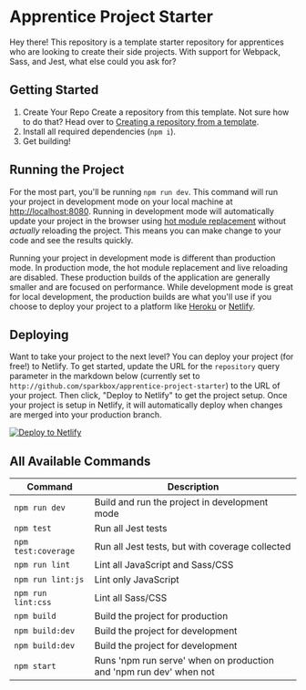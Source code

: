 # Apprentice Project Starter

Hey there! This repository is a template starter repository for apprentices who are looking to create their side projects. With support for Webpack, Sass, and Jest, what else could you ask for?

## Getting Started

1. Create Your Repo
Create a repository from this template. Not sure how to do that? Head over to [Creating a repository from a template][GitHub-RepoFromTemplate].
1. Install all required dependencies (`npm i`).
1. Get building!

## Running the Project

For the most part, you'll be running `npm run dev`. This command will run your project in development mode on your local machine at <http://localhost:8080>. Running in development mode will automatically update your project in the browser using [hot module replacement][Webpack-HotModule] without _actually_ reloading the project. This means you can make change to your code and see the results quickly.

Running your project in development mode is different than production mode. In production mode, the hot module replacement and live reloading are disabled. These production builds of the application are generally smaller and are focused on performance. While development mode is great for local development, the production builds are what you'll use if you choose to deploy your project to a platform like [Heroku][Heroku-About] or [Netlify][Netlify-About].

## Deploying

Want to take your project to the next level? You can deploy your project (for free!) to Netlify. To get started, update the URL for the `repository` query parameter in the markdown below (currently set to `http://github.com/sparkbox/apprentice-project-starter`) to the URL of your project. Then click, "Deploy to Netlify" to get the project setup. Once your project is setup in Netlify, it will automatically deploy when changes are merged into your production branch.

[![Deploy to Netlify](https://www.netlify.com/img/deploy/button.svg)](https://app.netlify.com/start/deploy?repository=http://github.com/sparkbox/apprentice-project-starter)

## All Available Commands

| Command  | Description |
| ------------- | ------------- |
| `npm run dev`  | Build and run the project in development mode  |
| `npm test`  | Run all Jest tests  |
| `npm test:coverage`  | Run all Jest tests, but with coverage collected  |
| `npm run lint`  | Lint all JavaScript and Sass/CSS  |
| `npm run lint:js`  | Lint only JavaScript  |
| `npm run lint:css`  | Lint all Sass/CSS  |
| `npm build`  | Build the project for production  |
| `npm build:dev`  | Build the project for development  |
| `npm build:dev`  | Build the project for development  |
| `npm start` | Runs 'npm run serve' when on production and 'npm run dev' when not |

[GitHub-RepoFromTemplate]: https://docs.github.com/en/repositories/creating-and-managing-repositories/creating-a-repository-from-a-template
[Heroku-About]: https://www.heroku.com/about
[Netlify-About]: https://www.netlify.com/products/
[Webpack-HotModule]: https://webpack.js.org/concepts/hot-module-replacement/
